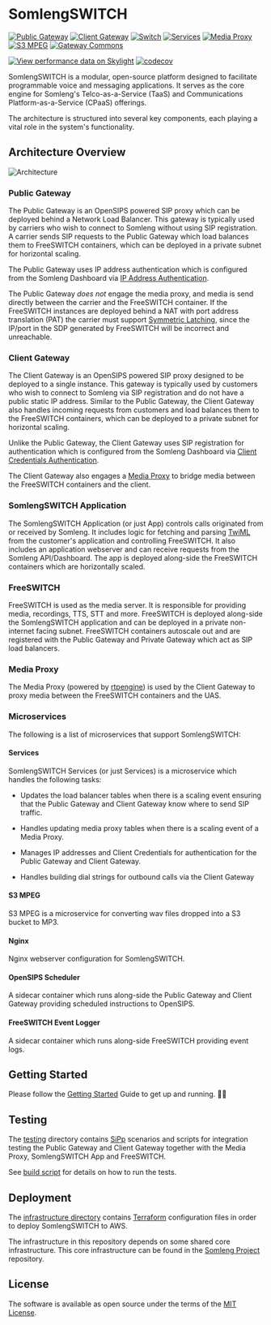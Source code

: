 # SomlengSWITCH


[![Public Gateway](https://github.com/somleng/somleng-switch/actions/workflows/public_gateway.yml/badge.svg)](https://github.com/somleng/somleng-switch/actions/workflows/public_gateway.yml)
[![Client Gateway](https://github.com/somleng/somleng-switch/actions/workflows/client_gateway.yml/badge.svg)](https://github.com/somleng/somleng-switch/actions/workflows/client_gateway.yml)
[![Switch](https://github.com/somleng/somleng-switch/actions/workflows/switch.yml/badge.svg)](https://github.com/somleng/somleng-switch/actions/workflows/switch.yml)
[![Services](https://github.com/somleng/somleng-switch/actions/workflows/services.yml/badge.svg)](https://github.com/somleng/somleng-switch/actions/workflows/services.yml)
[![Media Proxy](https://github.com/somleng/somleng-switch/actions/workflows/media_proxy.yml/badge.svg)](https://github.com/somleng/somleng-switch/actions/workflows/media_proxy.yml)
[![S3 MPEG](https://github.com/somleng/somleng-switch/actions/workflows/s3_mpeg.yml/badge.svg)](https://github.com/somleng/somleng-switch/actions/workflows/s3_mpeg.yml)
[![Gateway Commons](https://github.com/somleng/somleng-switch/actions/workflows/gateway_commons.yml/badge.svg)](https://github.com/somleng/somleng-switch/actions/workflows/gateway_commons.yml)

[![View performance data on Skylight](https://badges.skylight.io/status/Z5dVwBwcpWaW.svg)](https://oss.skylight.io/app/applications/Z5dVwBwcpWaW)
[![codecov](https://codecov.io/gh/somleng/somleng-switch/branch/develop/graph/badge.svg?token=nr3f5p31G6)](https://codecov.io/gh/somleng/somleng-switch)

SomlengSWITCH is a modular, open-source platform designed to facilitate programmable voice and messaging applications.
It serves as the core engine for Somleng's Telco-as-a-Service (TaaS) and Communications Platform-as-a-Service (CPaaS) offerings.

The architecture is structured into several key components, each playing a vital role in the system's functionality.

## Architecture Overview

![Architecture](assets/architecture.png)

### Public Gateway

The Public Gateway is an OpenSIPS powered SIP proxy which can be deployed behind a Network Load Balancer. This gateway is typically used by carriers who wish to connect to Somleng without using SIP registration. A carrier sends SIP requests to the Public Gateway which load balances them to FreeSWITCH containers, which can be deployed in a private subnet for horizontal scaling.

The Public Gateway uses IP address authentication which is configured from the Somleng Dashboard via [IP Address Authentication](https://www.somleng.org/docs.html#sip_trunks_ip_address_configuration).

The Public Gateway *does not* engage the media proxy, and media is send directly between the carrier and the FreeSWITCH container. If the FreeSWITCH instances are deployed behind a NAT with port address translation (PAT) the carrier must support [Symmetric Latching](https://www.somleng.org/docs.html#rtp_symmetric_latching), since the IP/port in the SDP generated by FreeSWITCH will be incorrect and unreachable.

### Client Gateway

The Client Gateway is an OpenSIPS powered SIP proxy designed to be deployed to a single instance. This gateway is typically used by customers who wish to connect to Somleng via SIP registration and do not have a public static IP address. Similar to the Public Gateway, the Client Gateway also handles incoming requests from customers and load balances them to the FreeSWITCH containers, which can be deployed to a private subnet for horizontal scaling.

Unlike the Public Gateway, the Client Gateway uses SIP registration for authentication which is configured from the Somleng Dashboard via [Client Credentials Authentication](https://www.somleng.org/docs.html#sip_trunks_client_credentials_configuration).

The Client Gateway also engages a [Media Proxy](#media_proxy) to bridge media between the FreeSWITCH containers and the client.

### SomlengSWITCH Application

The SomlengSWITCH Application (or just App) controls calls originated from or received by Somleng. It includes logic for fetching and parsing [TwiML](https://www.twilio.com/docs/voice/twiml) from the customer's application and controlling FreeSWITCH. It also includes an application webserver and can receive requests from the Somleng API/Dashboard. The app is deployed along-side the FreeSWITCH containers which are horizontally scaled.

### FreeSWITCH

FreeSWITCH is used as the media server. It is responsible for providing media, recordings, TTS, STT and more. FreeSWITCH is deployed along-side the SomlengSWITCH application and can be deployed in a private non-internet facing subnet. FreeSWITCH containers autoscale out and are registered with the Public Gateway and Private Gateway which act as SIP load balancers.

### Media Proxy

The Media Proxy (powered by [rtpengine](https://github.com/sipwise/rtpengine)) is used by the Client Gateway to proxy media between the FreeSWITCH containers and the UAS.

### Microservices

The following is a list of microservices that support SomlengSWITCH:

#### Services

SomlengSWITCH Services (or just Services) is a microservice which handles the following tasks:

* Updates the load balancer tables when there is a scaling event ensuring that the Public Gateway and Client Gateway know where to send SIP traffic.

* Handles updating media proxy tables when there is a scaling event of a Media Proxy.

* Manages IP addresses and Client Credentials for authentication for the Public Gateway and Client Gateway.

* Handles building dial strings for outbound calls via the Client Gateway

#### S3 MPEG

S3 MPEG is a microservice for converting wav files dropped into a S3 bucket to MP3.

#### Nginx

Nginx webserver configuration for SomlengSWITCH.

#### OpenSIPS Scheduler

A sidecar container which runs along-side the Public Gateway and Client Gateway providing scheduled instructions to OpenSIPS.

#### FreeSWITCH Event Logger

A sidecar container which runs along-side FreeSWITCH providing event logs.

## Getting Started

Please follow the [Getting Started](https://www.somleng.org/docs.html#getting-started) Guide to get up and running. 🏃🏾

## Testing

The [testing](https://github.com/somleng/somleng-switch/tree/develop/components/testing) directory contains [SiPp](https://github.com/SIPp/sipp) scenarios and scripts for integration testing the Public Gateway and Client Gateway together with the Media Proxy, SomlengSWITCH App and FreeSWITCH.

See [build script](https://github.com/somleng/somleng-switch/blob/develop/.github/workflows/integration_tests.yml) for details on how to run the tests.

## Deployment

The [infrastructure directory](https://github.com/somleng/somleng-switch/tree/develop/infrastructure) contains [Terraform](https://www.terraform.io/) configuration files in order to deploy SomlengSWITCH to AWS.

The infrastructure in this repository depends on some shared core infrastructure. This core infrastructure can be found in the [Somleng Project](https://github.com/somleng/somleng-project/tree/master/infrastructure) repository.

## License

The software is available as open source under the terms of the [MIT License](http://opensource.org/licenses/MIT).
